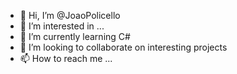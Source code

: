 - 👋 Hi, I’m @JoaoPolicello
- 👀 I’m interested in ...
- 🌱 I’m currently learning C#
- 💞️ I’m looking to collaborate on interesting projects
- 📫 How to reach me ...

<!---
JoaoPolicello/JoaoPolicello is a ✨ special ✨ repository because its `README.md` (this file) appears on your GitHub profile.
You can click the Preview link to take a look at your changes.
--->
